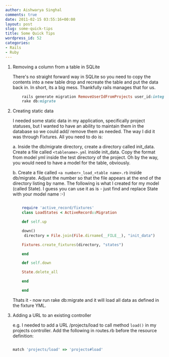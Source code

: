 ```yaml
---
author: Aishwarya Singhal
comments: true
date: 2011-02-15 03:55:16+00:00
layout: post
slug: some-quick-tips
title: Some Quick Tips
wordpress_id: 52
categories:
- Rails
- Ruby
---
```


1. Removing a column from a table in SQLite

	There's no straight forward way in SQLite so you need to copy the contents into a new table drop and recreate the table and put the data back in. In short, its a big mess. Thankfully rails manages that for us.

	```ruby
		rails generate migration RemoveUserIdFromProjects user_id:integer
		rake db:migrate
	```

2. Creating static data

	I needed some static data in my application, specifically project statuses, but I wanted to have an ability to maintain them in the database so we could add/ remove them as needed. The way I did it was through Fixtures. All you need to do is:

	a. Inside the db/migrate directory, create a directory called init_data. Create a file called `<tablename>.yml` inside init_data. Copy the format from model yml inside the test directory of the project. Oh by the way, you would need to have a model for the table, obviously.

	b. Create a file called `<a number>_load_<table name>.rb` inside db/migrate. Adjust the number so that the file appears at the end of the directory listing by name. The following is what I created for my model (called State). I guess you can use it as is - just find and replace State with your model name :-)

	```ruby

		require 'active_record/fixtures'
		class LoadStates < ActiveRecord::Migration

		def self.up

		down()
		 directory = File.join(File.dirname(__FILE__), "init_data")

		Fixtures.create_fixtures(directory, "states")

		end

		def self.down

		State.delete_all

		end

		end

	```

	Thats it - now run rake db:migrate and it will load all data as defined in the fixture YML.
	
3. Adding a URL to an existing controller

	e.g. I needed to add a URL /projects/load to call method `load()` in my projects controller. Add the following in routes.rb before the resource definition:

	```ruby

	match 'projects/load' => 'projects#load'

	```

